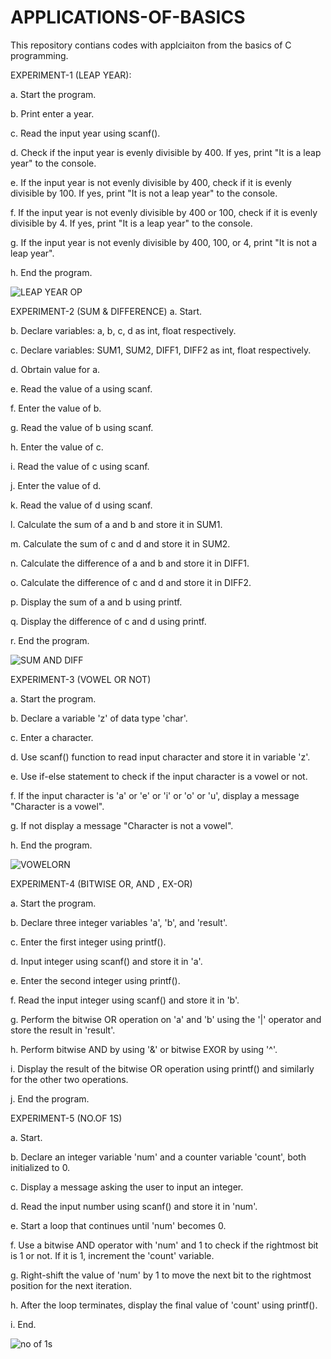 # APPLICATIONS-OF-BASICS

This repository contians codes with applciaiton from the basics of C programming. 

EXPERIMENT-1 (LEAP YEAR):

a. Start the program.

b. Print enter a year.

c. Read the input year using scanf().

d. Check if the input year is evenly divisible by 400. If yes, print "It is a leap year" to the console.

e. If the input year is not evenly divisible by 400, check if it is evenly divisible by 100. If yes, print "It is not a leap year" to the console.

f. If the input year is not evenly divisible by 400 or 100, check if it is evenly divisible by 4. If yes, print "It is a leap year" to the console.

g. If the input year is not evenly divisible by 400, 100, or 4, print "It is not a leap year".

h. End the program.

![LEAP YEAR OP](https://user-images.githubusercontent.com/108262513/227775460-8eef8d3b-6b24-4d02-8ec9-bbe313578841.png)

EXPERIMENT-2 (SUM & DIFFERENCE) 
a. Start.

b. Declare variables: a, b, c, d as int, float respectively.

c. Declare variables: SUM1, SUM2, DIFF1, DIFF2 as int, float respectively.

d. Obrtain value for a. 

e. Read the value of a using scanf.

f. Enter the value of b.

g. Read the value of b using scanf.

h. Enter the value of c.

i. Read the value of c using scanf.

j. Enter the value of d.

k. Read the value of d using scanf.

l. Calculate the sum of a and b and store it in SUM1.

m. Calculate the sum of c and d and store it in SUM2.

n. Calculate the difference of a and b and store it in DIFF1.

o. Calculate the difference of c and d and store it in DIFF2.

p. Display the sum of a and b using printf.

q. Display the difference of c and d using printf.

r. End the program.

![SUM AND DIFF](https://user-images.githubusercontent.com/108262513/227775859-3b1266fd-e90b-4710-81a7-7004e21957d0.png)

EXPERIMENT-3 (VOWEL OR NOT)

a. Start the program.

b. Declare a variable 'z' of data type 'char'.

c. Enter a character.

d. Use scanf() function to read input character and store it in variable 'z'. 

e. Use if-else statement to check if the input character is a vowel or not. 

f. If the input character is 'a' or 'e' or 'i' or 'o' or 'u', display a message "Character is a vowel". 

g. If not display a message "Character is not a vowel".

h. End the program.

![VOWELORN](https://user-images.githubusercontent.com/108262513/227776948-88f9838b-9dcd-4044-bc51-3a4f8f51d046.png)

EXPERIMENT-4 (BITWISE OR, AND , EX-OR)

a. Start the program.

b. Declare three integer variables 'a', 'b', and 'result'.

c. Enter the first integer using printf().

d. Input integer using scanf() and store it in 'a'.

e. Enter the second integer using printf().

f. Read the input integer using scanf() and store it in 'b'.

g. Perform the bitwise OR operation on 'a' and 'b' using the '|' operator and store the result in 'result'.

h. Perform bitwise AND by using '&' or bitwise EXOR by using '^'.  

i. Display the result of the bitwise OR operation using printf() and similarly for the other two operations. 

j. End the program. 

EXPERIMENT-5 (NO.OF 1S) 

a. Start.

b. Declare an integer variable 'num' and a counter variable 'count', both initialized to 0.

c. Display a message asking the user to input an integer.

d. Read the input number using scanf() and store it in 'num'.

e. Start a loop that continues until 'num' becomes 0.

f. Use a bitwise AND operator with 'num' and 1 to check if the rightmost bit is 1 or not. If it is 1, increment the 'count' variable.

g. Right-shift the value of 'num' by 1 to move the next bit to the rightmost position for the next iteration.

h. After the loop terminates, display the final value of 'count' using printf().

i. End. 

![no of 1s](https://user-images.githubusercontent.com/108262513/227778312-ba812181-9815-438d-b838-df04ce66b612.png)




